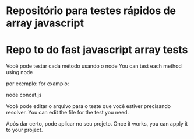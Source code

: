 # Repositório para testes rápidos de array javascript
# Repo to do fast javascript array tests 

Você pode testar cada método usando o node
You can test each method using node

por exemplo:
for examplo:

node concat.js

Você pode editar o arquivo para o teste que você estiver precisando resolver.
You can edit the file for the test you need.

Após dar certo, pode aplicar no seu projeto.
Once it works, you can apply it to your project.
